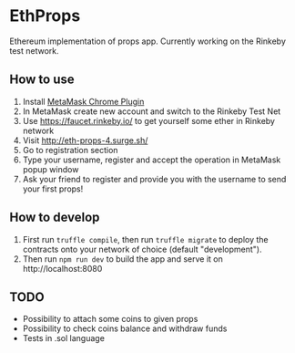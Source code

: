 # EthProps
Ethereum implementation of props app. Currently working on the Rinkeby test network.

## How to use
1. Install [MetaMask Chrome Plugin](https://chrome.google.com/webstore/detail/metamask/nkbihfbeogaeaoehlefnkodbefgpgknn?hl=en)
2. In MetaMask create new account and switch to the Rinkeby Test Net
3. Use https://faucet.rinkeby.io/ to get yourself some ether in Rinkeby network
4. Visit http://eth-props-4.surge.sh/
5. Go to registration section
6. Type your username, register and accept the operation in MetaMask popup window
7. Ask your friend to register and provide you with the username to send your first props!

## How to develop
1. First run `truffle compile`, then run `truffle migrate` to deploy the contracts onto your network of choice (default "development").
2. Then run `npm run dev` to build the app and serve it on http://localhost:8080

## TODO
* Possibility to attach some coins to given props
* Possibility to check coins balance and withdraw funds
* Tests in .sol language
